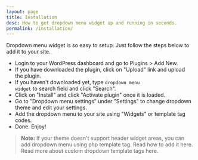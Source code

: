 ```yaml
---
layout: page
title: Installation
desc: How to get dropdown menu widget up and running in seconds.
permalink: /installation/
---
```


Dropdown menu widget is so easy to setup. Just follow the steps below to add it to your site.

* Login to your WordPress dashboard and go to Plugins &gt; Add New.
* If you have downloaded the plugin, click on "Upload" link and upload the plugin.
* If you haven't downloaded yet, type <code>dropdown menu widget</code> to search field and click "Search".
* Click on "Install" and click "Activate plugin" once it is loaded.
* Go to "Dropdown menu settings" under "Settings" to change dropdown theme and edit your settings.
* Add the dropdown menu to your site using "Widgets" or template tag codes.
* Done. Enjoy!

> **Note:** If your theme doesn't support header widget areas, you can add dropdown menu using php template tag. Read how to add it here. Read more about custom dropdown template tags here.
